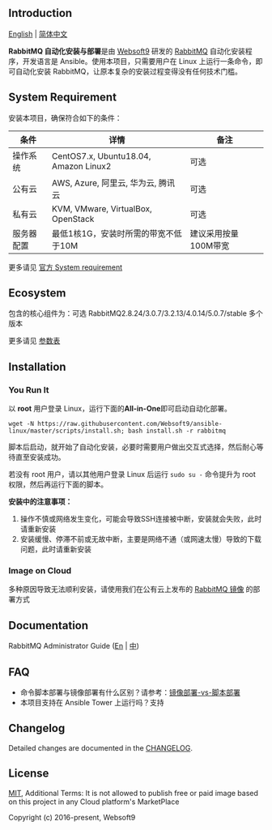 ## Introduction

[English](/README.md) | [简体中文](/README-zh.md)  

**RabbitMQ 自动化安装与部署**是由 [Websoft9](https://www.websoft9.com) 研发的 [RabbitMQ](https://rabbitmq.io/) 自动化安装程序，开发语言是 Ansible。使用本项目，只需要用户在 Linux 上运行一条命令，即可自动化安装 RabbitMQ，让原本复杂的安装过程变得没有任何技术门槛。  

## System Requirement

安装本项目，确保符合如下的条件：

| 条件       | 详情       | 备注  |
| ------------ | ------------ | ----- |
| 操作系统       | CentOS7.x, Ubuntu18.04, Amazon Linux2       |  可选  |
| 公有云| AWS, Azure, 阿里云, 华为云, 腾讯云 | 可选 |
| 私有云|  KVM, VMware, VirtualBox, OpenStack | 可选 |
| 服务器配置 | 最低1核1G，安装时所需的带宽不低于10M |  建议采用按量100M带宽 |

更多请见 [官方 System requirement](https://www.rabbitmq.com/download.html)

## Ecosystem

包含的核心组件为：可选 RabbitMQ2.8.24/3.0.7/3.2.13/4.0.14/5.0.7/stable 多个版本

更多请见 [参数表](/docs/zh/stack-components.md)

## Installation

### You Run It

以 **root** 用户登录 Linux，运行下面的**All-in-One**即可启动自动化部署。

```
wget -N https://raw.githubusercontent.com/Websoft9/ansible-linux/master/scripts/install.sh; bash install.sh -r rabbitmq
```

脚本后启动，就开始了自动化安装，必要时需要用户做出交互式选择，然后耐心等待直至安装成功。  

若没有 root 用户，请以其他用户登录 Linux 后运行 `sudo su -` 命令提升为 root 权限，然后再运行下面的脚本。

**安装中的注意事项：**  

1. 操作不慎或网络发生变化，可能会导致SSH连接被中断，安装就会失败，此时请重新安装
2. 安装缓慢、停滞不前或无故中断，主要是网络不通（或网速太慢）导致的下载问题，此时请重新安装

### Image on Cloud 

多种原因导致无法顺利安装，请使用我们在公有云上发布的 [RabbitMQ 镜像](https://apps.websoft9.com/rabbitmq) 的部署方式

## Documentation

RabbitMQ Administrator Guide ([En](https://support.websoft9.com/docs/rabbitmq/zh) | [中](https://support.websoft9.com/docs/rabbitmq/zh))

## FAQ

- 命令脚本部署与镜像部署有什么区别？请参考：[镜像部署-vs-脚本部署](https://support.websoft9.com/docs/faq/zh/bz-product.html#镜像部署-vs-脚本部署)
- 本项目支持在 Ansible Tower 上运行吗？支持

## Changelog

Detailed changes are documented in the [CHANGELOG](/CHANGELOG.md).

## License

[MIT](http://opensource.org/licenses/MIT), Additional Terms: It is not allowed to publish free or paid image based on this project in any Cloud platform's MarketPlace

Copyright (c) 2016-present, Websoft9
